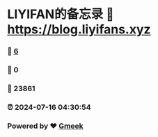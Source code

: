 # LIYIFAN的备忘录 :link: https://blog.liyifans.xyz 
### :page_facing_up: [6](https://blog.liyifans.xyz/tag.html) 
### :speech_balloon: 0 
### :hibiscus: 23861 
### :alarm_clock: 2024-07-16 04:30:54 
### Powered by :heart: [Gmeek](https://github.com/Meekdai/Gmeek)
